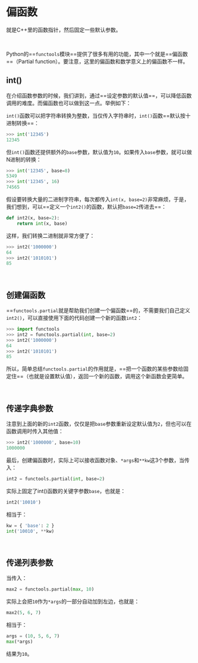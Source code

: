 # 偏函数

就是C++里的函数指针，然后固定一些默认参数。

<br>

Python的==`functools`模块==提供了很多有用的功能，其中一个就是==偏函数==（Partial function）。要注意，这里的偏函数和数学意义上的偏函数不一样。

## int()

在介绍函数参数的时候，我们讲到，通过==设定参数的默认值==，可以降低函数调用的难度。而偏函数也可以做到这一点。举例如下：

`int()`函数可以把字符串转换为整数，当仅传入字符串时，`int()`函数==默认按十进制转换==：

```python
>>> int('12345')
12345
```

但`int()`函数还提供额外的`base`参数，默认值为`10`。如果传入`base`参数，就可以做N进制的转换：

```python
>>> int('12345', base=8)
5349
>>> int('12345', 16)
74565
```

假设要转换大量的二进制字符串，每次都传入`int(x, base=2)`非常麻烦，于是，我们想到，可以==定义一个`int2()`的函数，默认把`base=2`传进去==：

```python
def int2(x, base=2):
    return int(x, base)
```

这样，我们转换二进制就非常方便了：

```python
>>> int2('1000000')
64
>>> int2('1010101')
85
```

<br>

## 创建偏函数

==`functools.partial`就是帮助我们创建一个偏函数==的，不需要我们自己定义`int2()`，可以直接使用下面的代码创建一个新的函数`int2`：

```python
>>> import functools
>>> int2 = functools.partial(int, base=2)
>>> int2('1000000')
64
>>> int2('1010101')
85
```

所以，简单总结`functools.partial`的作用就是，==把一个函数的某些参数给固定住==（也就是设置默认值），返回一个新的函数，调用这个新函数会更简单。

<br>

## 传递字典参数

注意到上面的新的`int2`函数，仅仅是把`base`参数重新设定默认值为`2`，但也可以在函数调用时传入其他值：

```python
>>> int2('1000000', base=10)
1000000
```

最后，创建偏函数时，实际上可以接收函数对象、`*args`和`**kw`这3个参数，当传入：

```python 
int2 = functools.partial(int, base=2)
```

实际上固定了int()函数的关键字参数`base`，也就是：

```python
int2('10010')
```

相当于：

```python
kw = { 'base': 2 }
int('10010', **kw)
```

<br>

## 传递列表参数

当传入：

```python
max2 = functools.partial(max, 10)
```

实际上会把`10`作为`*args`的一部分自动加到左边，也就是：

```python
max2(5, 6, 7)
```

相当于：

```python 
args = (10, 5, 6, 7)
max(*args)
```

结果为`10`。



